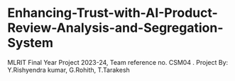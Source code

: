 # Enhancing-Trust-with-AI-Product-Review-Analysis-and-Segregation-System
MLRIT Final Year Project 2023-24, Team reference no. CSM04 . Project By: Y.Rishyendra kumar, G.Rohith, T.Tarakesh
